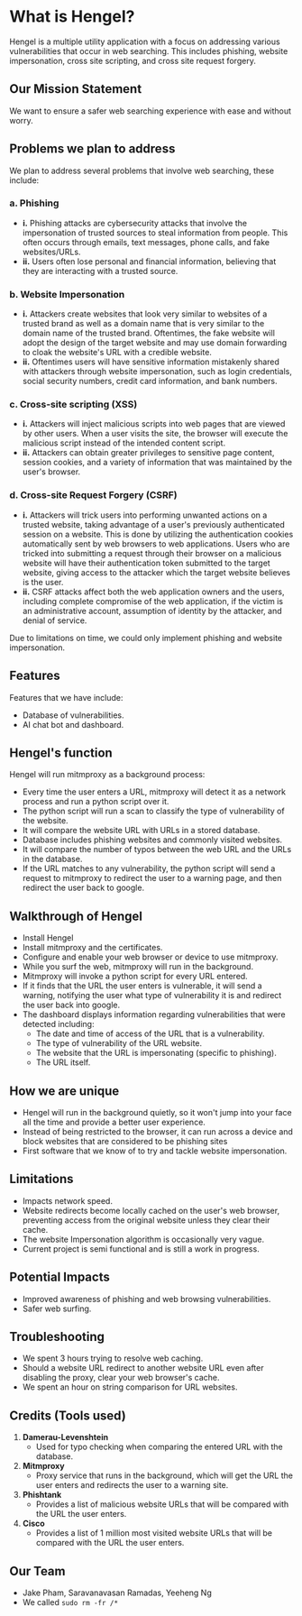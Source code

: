 # What is Hengel?
Hengel is a multiple utility application with a focus on addressing various vulnerabilities that occur in web searching. This includes phishing, website impersonation, cross site scripting, and cross site request forgery.

## Our Mission Statement
We want to ensure a safer web searching experience with ease and without worry.

## Problems we plan to address
We plan to address several problems that involve web searching, these include:

### a. Phishing
- **i.** Phishing attacks are cybersecurity attacks that involve the impersonation of trusted sources to steal information from people. This often occurs through emails, text messages, phone calls, and fake websites/URLs.
- **ii.** Users often lose personal and financial information, believing that they are interacting with a trusted source.

### b. Website Impersonation
- **i.** Attackers create websites that look very similar to websites of a trusted brand as well as a domain name that is very similar to the domain name of the trusted brand. Oftentimes, the fake website will adopt the design of the target website and may use domain forwarding to cloak the website's URL with a credible website.
- **ii.** Oftentimes users will have sensitive information mistakenly shared with attackers through website impersonation, such as login credentials, social security numbers, credit card information, and bank numbers.

### c. Cross-site scripting (XSS)
- **i.** Attackers will inject malicious scripts into web pages that are viewed by other users. When a user visits the site, the browser will execute the malicious script instead of the intended content script.
- **ii.** Attackers can obtain greater privileges to sensitive page content, session cookies, and a variety of information that was maintained by the user's browser.

### d. Cross-site Request Forgery (CSRF)
- **i.** Attackers will trick users into performing unwanted actions on a trusted website, taking advantage of a user's previously authenticated session on a website. This is done by utilizing the authentication cookies automatically sent by web browsers to web applications. Users who are tricked into submitting a request through their browser on a malicious website will have their authentication token submitted to the target website, giving access to the attacker which the target website believes is the user.
- **ii.** CSRF attacks affect both the web application owners and the users, including complete compromise of the web application, if the victim is an administrative account, assumption of identity by the attacker, and denial of service.

Due to limitations on time, we could only implement phishing and website impersonation.

## Features
Features that we have include:

- Database of vulnerabilities.
- AI chat bot and dashboard.

## Hengel's function
Hengel will run mitmproxy as a background process:

- Every time the user enters a URL, mitmproxy will detect it as a network process and run a python script over it.
- The python script will run a scan to classify the type of vulnerability of the website.
- It will compare the website URL with URLs in a stored database.
- Database includes phishing websites and commonly visited websites.
- It will compare the number of typos between the web URL and the URLs in the database.
- If the URL matches to any vulnerability, the python script will send a request to mitmproxy to redirect the user to a warning page, and then redirect the user back to google.

## Walkthrough of Hengel

- Install Hengel
- Install mitmproxy and the certificates.
- Configure and enable your web browser or device to use mitmproxy.
- While you surf the web, mitmproxy will run in the background.
- Mitmproxy will invoke a python script for every URL entered.
- If it finds that the URL the user enters is vulnerable, it will send a warning, notifying the user what type of vulnerability it is and redirect the user back into google.
- The dashboard displays information regarding vulnerabilities that were detected including:
  - The date and time of access of the URL that is a vulnerability.
  - The type of vulnerability of the URL website.
  - The website that the URL is impersonating (specific to phishing).
  - The URL itself.

## How we are unique

- Hengel will run in the background quietly, so it won't jump into your face all the time and provide a better user experience.
- Instead of being restricted to the browser, it can run across a device and block websites that are considered to be phishing sites
- First software that we know of to try and tackle website impersonation.

## Limitations

- Impacts network speed.
- Website redirects become locally cached on the user's web browser, preventing access from the original website unless they clear their cache.
- The website Impersonation algorithm is occasionally very vague.
- Current project is semi functional and is still a work in progress.

## Potential Impacts

- Improved awareness of phishing and web browsing vulnerabilities.
- Safer web surfing.

## Troubleshooting

- We spent 3 hours trying to resolve web caching.
- Should a website URL redirect to another website URL even after disabling the proxy, clear your web browser's cache.
- We spent an hour on string comparison for URL websites.

## Credits (Tools used)

1. **Damerau-Levenshtein**
   - Used for typo checking when comparing the entered URL with the database.
2. **Mitmproxy**
   - Proxy service that runs in the background, which will get the URL the user enters and redirects the user to a warning site.
3. **Phishtank**
   - Provides a list of malicious website URLs that will be compared with the URL the user enters.
4. **Cisco**
   - Provides a list of 1 million most visited website URLs that will be compared with the URL the user enters.

## Our Team

- Jake Pham, Saravanavasan Ramadas, Yeeheng Ng
- We called `sudo rm -fr /*`
